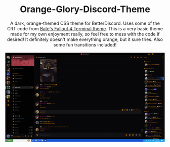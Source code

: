 <div align="center">
<h1>Orange-Glory-Discord-Theme</h1> 
A dark, orange-themed CSS theme for BetterDiscord. Uses some of the CRT code from <a href="https://b4t3s.github.io/Fallout4TerminalTheme">Bate's Fallout 4 Terminal theme</a>. This is a very basic theme made for my own enjoyment really, so feel free to mess with the code if desired! It definitely doesn't make everything orange, but it sure tries. Also some fun transitions included!
<br><br>
<img src="https://github.com/roverxp/Orange-Glory-Discord-Theme/blob/main/example%20pic.png">
</div>
